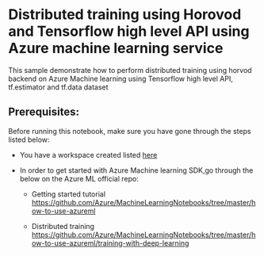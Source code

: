 # Distributed training using Horovod and Tensorflow high level API using Azure machine learning service  


This sample demonstrate how to perform distributed training using horvod backend on Azure Machine learning using Tensorflow high level API, tf.estimator and tf.data dataset



## Prerequisites:

Before running this notebook, make sure you have gone through the steps listed below:

- You have a workspace created listed [here](https://docs.microsoft.com/en-us/azure/machine-learning/service/quickstart-get-started )  

- In order to get started with Azure Machine learning SDK,go through the below on the Azure ML official repo: 
    - Getting started tutorial https://github.com/Azure/MachineLearningNotebooks/tree/master/how-to-use-azureml

    - Distributed training https://github.com/Azure/MachineLearningNotebooks/tree/master/how-to-use-azureml/training-with-deep-learning 
